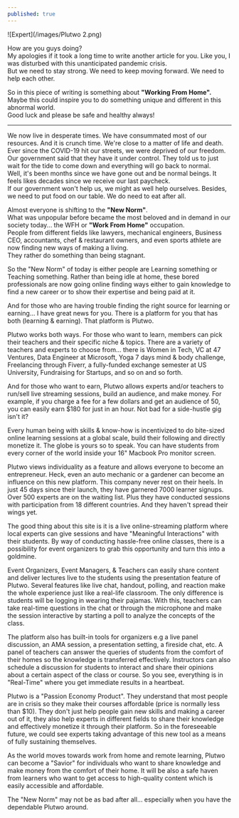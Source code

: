 ```yaml
---
published: true
---
```

![Expert](/images/Plutwo 2.png)

How are you guys doing?   
My apologies if it took a long time to write another article for you.
Like you, I was disturbed with this unanticipated pandemic crisis.   
But we need to stay strong. We need to keep moving forward.
We need to help each other.


So in this piece of writing is something about **"Working From Home".** Maybe this could inspire you to do something unique and different in this abnormal world.   
Good luck and please be safe and healthy always!

-------------------------------------------------------------------------------------

We now live in desperate times. We have consummated most of our resources. And it is crunch time. We're close to a matter of life and death.   
Ever since the COVID-19 hit our streets, we were deprived of our freedom.
Our government said that they have it under control. They told us to just wait for the tide to come down and everything will go back to normal.   
Well, it's been months since we have gone out and be normal beings. It feels likes decades since we receive our last paycheck.   
If our government won't help us, we might as well help ourselves. Besides, we need to put food on our table. We do need to eat after all.

Almost everyone is shifting to the **"New Norm"**.   
What was unpopular before became the most beloved and in demand in our society today... the WFH or **"Work From Home"** occupation.   
People from different fields like lawyers, mechanical engineers, Business CEO, accountants, chef & restaurant owners, and even sports athlete are now finding new ways of making a living.   
They rather do something than being stagnant.

So the "New Norm" of today is either people are Learning something or Teaching something. Rather than being idle at home, these bored professionals are now going online finding ways either to gain knowledge to find a new career or to show their expertise and being paid at it.

And for those who are having trouble finding the right source for learning or earning... I have great news for you. There is a platform for you that has both (learning & earning).
That platform is Plutwo.

Plutwo works both ways.
For those who want to learn, members can pick their teachers and their specific niche & topics. There are a variety of teachers and experts to choose from...
there is Women in Tech, VC at 47 Ventures, Data Engineer at Microsoft, Yoga 7 days mind & body challenge, Freelancing through Fiverr, a fully-funded exchange semester at US University, Fundraising for Startups, and so on and so forth.

And for those who want to earn, Plutwo allows experts and/or teachers to run/sell live streaming sessions, build an audience, and make money.
For example, if you charge a fee for a few dollars and get an audience of 50, you can easily earn $180 for just in an hour.
Not bad for a side-hustle gig isn't it?

Every human being with skills & know-how is incentivized to do bite-sized online learning sessions at a global scale, build their following and directly monetize it.
The globe is yours so to speak. You can have students from every corner of the world inside your 16" Macbook Pro monitor screen.

Plutwo views individuality as a feature and allows everyone to become an entrepreneur.
Heck, even an auto mechanic or a gardener can become an influence on this new platform.
This company never rest on their heels. In just 45 days since their launch, they have garnered 7000 learner signups. Over 500 experts are on the waiting list. Plus they have conducted sessions with participation from 18 different countries.
And they haven't spread their wings yet.

The good thing about this site is it is a live online-streaming platform where local experts can give sessions and have "Meaningful Interactions" with their students.
By way of conducting hassle-free online classes, there is a possibility for event organizers to grab this opportunity and turn this into a goldmine.

Event Organizers, Event Managers, & Teachers can easily share content and deliver lectures live to the students using the presentation feature of Plutwo.
Several features like live chat, handout, polling, and reaction make the whole experience just like a real-life classroom. The only difference is students will be logging in wearing their pajamas.
With this, teachers can take real-time questions in the chat or through the microphone and make the session interactive by starting a poll to analyze the concepts of the class.

The platform also has built-in tools for organizers e.g a live panel discussion, an AMA session, a presentation setting, a fireside chat, etc.
A panel of teachers can answer the queries of students from the comfort of their homes so the knowledge is transferred effectively.
Instructors can also schedule a discussion for students to interact and share their opinions about a certain aspect of the class or course.
So you see, everything is in "Real-Time" where you get immediate results in a heartbeat.

Plutwo is a "Passion Economy Product".
They understand that most people are in crisis so they make their courses affordable (price is normally less than $10).
They don't just help people gain new skills and making a career out of it, they also help experts in different fields to share their knowledge and effectively monetize it through their platform.
So in the foreseeable future, we could see experts taking advantage of this new tool as a means of fully sustaining themselves.

As the world moves towards work from home and remote learning, Plutwo can become a "Savior" for individuals who want to share knowledge and make money from the comfort of their home.
It will be also a safe haven from learners who want to get access to high-quality content which is easily accessible and affordable.

The "New Norm" may not be as bad after all... especially when you have the dependable Plutwo around.